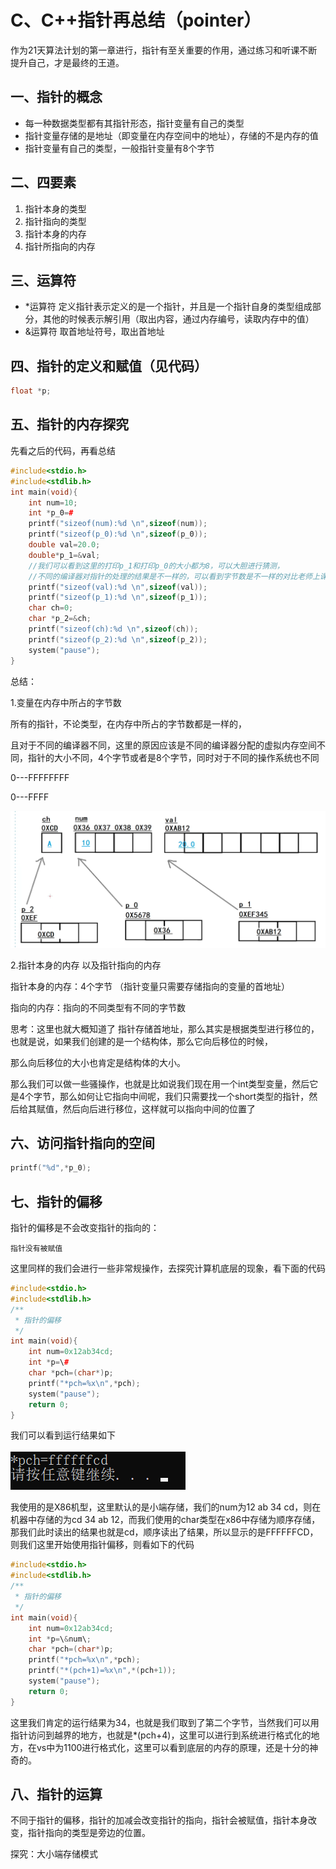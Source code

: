 # C、C++指针再总结（pointer）

作为21天算法计划的第一章进行，指针有至关重要的作用，通过练习和听课不断提升自己，才是最终的王道。

## 一、指针的概念

- 每一种数据类型都有其指针形态，指针变量有自己的类型
- 指针变量存储的是地址（即变量在内存空间中的地址），存储的不是内存的值
- 指针变量有自己的类型，一般指针变量有8个字节

## 二、四要素

1. 指针本身的类型
2. 指针指向的类型
3. 指针本身的内存
4. 指针所指向的内存

## 三、运算符

- *运算符 定义指针表示定义的是一个指针，并且是一个指针自身的类型组成部分，其他的时候表示解引用（取出内容，通过内存编号，读取内存中的值）
- &运算符 取首地址符号，取出首地址

## 四、指针的定义和赋值（见代码）

```c++
float *p;

```

## 五、指针的内存探究

先看之后的代码，再看总结

```C++
#include<stdio.h>
#include<stdlib.h>
int main(void){
    int num=10;
    int *p_0=#
    printf("sizeof(num):%d \n",sizeof(num));
    printf("sizeof(p_0):%d \n",sizeof(p_0));
    double val=20.0;
    double*p_1=&val;
    //我们可以看到这里的打印p_1和打印p_0的大小都为8，可以大胆进行猜测，
    //不同的编译器对指针的处理的结果是不一样的，可以看到字节数是不一样的对比老师上课的内容
    printf("sizeof(val):%d \n",sizeof(val));
    printf("sizeof(p_1):%d \n",sizeof(p_1));
    char ch=0;
    char *p_2=&ch;
    printf("sizeof(ch):%d \n",sizeof(ch));
    printf("sizeof(p_2):%d \n",sizeof(p_2));
    system("pause");
}
```

总结：

1.变量在内存中所占的字节数

所有的指针，不论类型，在内存中所占的字节数都是一样的，

且对于不同的编译器不同，这里的原因应该是不同的编译器分配的虚拟内存空间不同，指针的大小不同，4个字节或者是8个字节，同时对于不同的操作系统也不同

0---FFFFFFFF

0---FFFF

![1657884141051](image/C、C++指针再总结/1657884141051.png)

2.指针本身的内存 以及指针指向的内存

指针本身的内存：4个字节  （指针变量只需要存储指向的变量的首地址）

指向的内存：指向的不同类型有不同的字节数

思考：这里也就大概知道了 指针存储首地址，那么其实是根据类型进行移位的，也就是说，如果我们创建的是一个结构体，那么它向后移位的时候，

那么向后移位的大小也肯定是结构体的大小。

那么我们可以做一些骚操作，也就是比如说我们现在用一个int类型变量，然后它是4个字节，那么如何让它指向中间呢，我们只需要找一个short类型的指针，然后给其赋值，然后向后进行移位，这样就可以指向中间的位置了

## 六、访问指针指向的空间

```cpp
printf("%d",*p_0);
```

## 七、指针的偏移

指针的偏移是不会改变指针的指向的：

    指针没有被赋值

这里同样的我们会进行一些非常规操作，去探究计算机底层的现象，看下面的代码

```cpp
#include<stdio.h>
#include<stdlib.h>
/**
 * 指针的偏移
 */
int main(void){
    int num=0x12ab34cd;
    int *p=\#
    char *pch=(char*)p;
    printf("*pch=%x\n",*pch);
    system("pause");
    return 0;
}
```

我们可以看到运行结果如下

![1657885139863](image/C、C++指针再总结/1657885139863.png)

我使用的是X86机型，这里默认的是小端存储，我们的num为12 ab 34 cd，则在机器中存储的为cd 34 ab 12，而我们使用的char类型在x86中存储为顺序存储，那我们此时读出的结果也就是cd，顺序读出了结果，所以显示的是FFFFFFCD，则我们这里开始使用指针偏移，则看如下的代码

```cpp
#include<stdio.h>
#include<stdlib.h>
/**
 * 指针的偏移
 */
int main(void){
    int num=0x12ab34cd;
    int *p=\&num\;
    char *pch=(char*)p;
    printf("*pch=%x\n",*pch);
    printf("*(pch+1)=%x\n",*(pch+1));
    system("pause");
    return 0;
}
```

这里我们肯定的运行结果为34，也就是我们取到了第二个字节，当然我们可以用指针访问到越界的地方，也就是*(pch+4)，这里可以进行到系统进行格式化的地方，在vs中为1100进行格式化，这里可以看到底层的内存的原理，还是十分的神奇的。

## 八、指针的运算

不同于指针的偏移，指针的加减会改变指针的指向，指针会被赋值，指针本身改变，指针指向的类型是旁边的位置。

探究：大小端存储模式
